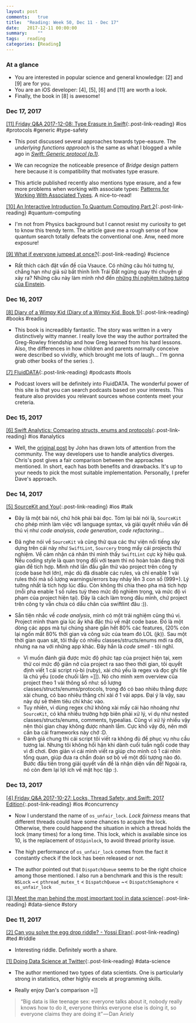 ```yaml
---
layout: post
comments:	true
title:  "Reading: Week 50, Dec 11 - Dec 17"
date:   2017-12-11 00:00:00
summary:    ""
tags:   reading
categories:	[Reading]
---
```


### At a glance
- You are interested in popular science and general knowledge: [2] and [9] are for you.
- You are an iOS developer: [4], [5], [6] and [11] are worth a look.
- Finally, the book in [8] is awesome!

### Dec 17, 2017

[[11] Friday Q&A 2017-12-08: Type Erasure in Swift](https://www.mikeash.com/pyblog/friday-qa-2017-12-08-type-erasure-in-swift.html){:.post-link-reading} <post-content-tag>#ios #protocols #generic #type-safety</post-content-tag>
- This post discussed several approaches towards type-easure. The *underlying functions approach* is the same as what I blogged a while ago
in *[Swift: Generic protocol (p.1)](https://trinhngocthuyen.github.io/2016-06-25-swift-generic-protocol-p1.html)*. 

- We can recognize the noticeable presence of *Bridge* design pattern here because it is compatibility that motivates type erasure.

- This article published recently also mentions type erasure, and a few more problems when working with associate types: [Patterns for Working With Associated Types](http://appventure.me/2017/12/10/patterns-for-working-with-associated-types). A nice-to-read!

[[10] An Interactive Introduction To Quantum Computing Part 2](http://davidbkemp.github.io/QuantumComputingArticle/part2.html){:.post-link-reading} <post-content-tag>#quantum-computing</post-content-tag>
- I'm not from Physics background but I cannot resist my curiosity to get to know this trendy term. The article gave me a rough sense of how quantum search totally defeats the conventional one. Anw, need more exposure!

[[9] What if everyone jumped at once?](http://brainpump.net/video/what-if-everyone-jumped-at-once){:.post-link-reading} <post-content-tag>#science</post-content-tag>
- Rất thích cách đặt vấn đề của Vsauce. Có những câu hỏi tương tự, chẳng hạn như giả sử bất thình lình Trái Đất ngừng quay thì chuyện gì xảy ra? Những câu này làm mình nhớ đến [những thí nghiệm tưởng tượng của Einstein](https://www.youtube.com/watch?v=lgeB4b1WR0Y).

### Dec 16, 2017

[[8] Diary of a Wimpy Kid (Diary of a Wimpy Kid, Book 1)](https://www.amazon.com/Diary-Wimpy-Kid-Book-ebook/dp/B005CRQ4OW){:.post-link-reading} <post-content-tag>#books #reading</post-content-tag>
- This book is increadibly fantastic. The story was written in a very distinctively witty manner. I really love the way the author portraited the Greg-Rowley friendship and how Greg learned from his hard lessons. Also, the differences in how children and parents normally conceive were described so vividly, which brought me lots of laugh... I'm gonna grab other books of the series :).

[[7] FluidDATA](https://www.producthunt.com/posts/fluiddata){:.post-link-reading} <post-content-tag>#podcasts #tools</post-content-tag>
- Podcast lovers will be definitely into FluidDATA. The wonderful power of this site is that you can search podcasts based on your interests. This feature also provides you relevant sources whose contents meet your creteria.

### Dec 15, 2017

[[6] Swift Analytics: Comparing structs, enums and protocols](http://chris.eidhof.nl/post/swift-analytics){:.post-link-reading} <post-content-tag>#ios #analytics</post-content-tag>
- Well, the [original post](https://www.swiftbysundell.com/posts/building-an-enum-based-analytics-system-in-swift) by John has drawn lots of attention from the community. The way developers use to handle analytics diverges. Chris's post gives a fair comparison between the approaches mentioned. In short, each has both benefits and drawbacks. It's up to your needs to pick the most suitable implementation. Personally, I prefer Dave's approach.


### Dec 14, 2017

[[5] SourceKit and You](https://academy.realm.io/posts/appbuilders-jp-simard-sourcekit){:.post-link-reading} <post-content-tag>#ios #talk</post-content-tag>
- Đây là một bài nói, chứ hỏk phải bài đọc. Tóm lại bài nói là, `SourceKit` cho phép mình làm việc với language syntax, và giải quyết nhiều vấn đề thú vị như *code analysis*, *code generation*, *code refactoring*...<br>

- Đã nghe nói về `SourceKit` và cũng thử qua các thư viện nổi tiếng xây dựng trên cái này như `SwiftLint`, `Sourcery` trong mấy cái projects thử nghiệm. Về cảm nhận cá nhân thì mình thấy `SwiftLint` cực kỳ hiệu quả. Nếu coding style là quan trọng đối với team thì nó hoàn toàn đáng thời gian để tích hợp. Mình nhớ lần đầu gắn thử vào project trên công ty (code base hơi lớn), mặc dù đã disable các rules, và chỉ enable 1 vài rules thôi mà số lượng warnings/errors bay nhảy lên 3 con số (999+). Lý tưởng nhất là tích hợp lúc đầu. Còn không thì chia theo pha mà tích hợp (mỗi pha enable 1 số rules tuỳ theo mức độ nghiêm trọng, và mức độ vi phạm của project hiện tại). Đây là cách làm trong đầu mình, chứ project trên công ty vẫn chưa có dấu chân của swiftlint đâu :)).<br>

- Sẵn tiện nhắc về *code analysis*, mình có một trải nghiệm cũng thú vị. Project mình tham gia lúc ấy khá đặc thù về mặt code base. Đó là một dòng các apps mà tụi chúng share gần hết 80% các features, (20% còn lại ngốn mất 80% thời gian và công sức của team đó LOL (jk)). Sau một thời gian quan sát, tôi thấy có nhiều classes/structs/enums mới ra đời, nhưng na na với những app khác. Đây hẳn là *code smell* - tôi nghĩ.
	- Vì muốn đánh giá được mức độ phức tạp của project hiện tại, xem thử coi mức độ giãn nở của project ra sao theo thời gian, tôi quyết định viết 1 cái script rú-bì (ruby), xài chủ yếu là regex và đọc ghi file là chủ yếu (code chuối lắm =]]). Nó cho mình xem overview của project theo 1 vài thông số như: số lượng classes/structs/enums/protocols, trong đó có bao nhiêu thằng được xài chung, có bao nhiêu thằng chỉ xài ở 1 vài apps. Đại ý là vậy, sau này dự sẽ thêm tiêu chí khác vào.
	- Tuy nhiên, vì dùng regex chứ không xài mấy cái hào nhoáng như `SourceKit`, có khá nhiều trường hợp biên phải xử lý, ví dụ như nested classes/structs/enums, comments, typealias. Cũng vì xử lý nhiều vậy nên thòi gian chạy không được nhanh lắm. Cực khổ vậy đó, nên mới cần ba cái frameworks này chớ :D.
	- Đánh giá chung thì cái script tôi viết ra không đủ để phục vụ nhu cầu tương lai. Nhưng tôi không hối hận khi dành cuối tuần ngồi code thay vì đi chơi. Đơn giản vì cái mình viết ra giúp cho mình có 1 cái nhìn tổng quan, giúp đưa ra chẩn đoán sơ bộ về một đối tượng nào đó. Bước đầu tiên trong giải quyết vấn đề là nhận diện vấn đề! Ngoài ra, nó còn đem lại lợi ích về mặt học tập :).


### Dec 13, 2017

[[4] Friday Q&A 2017-10-27: Locks, Thread Safety, and Swift: 2017 Edition](https://www.mikeash.com/pyblog/friday-qa-2017-10-27-locks-thread-safety-and-swift-2017-edition.html){:.post-link-reading} <post-content-tag>#ios #concurrency</post-content-tag>
- Now I understand the name of `os_unfair_lock`. *Lock fairness* means that different threads could have some chances to acquire the lock. Otherwise, there could happend the situation in which a thread holds the lock (many times) for a long time. This lock, which is available since ios 10, is the replacement of `OSSpinlock`, to avoid thread priority issue.

- The high performance of `os_unfair_lock` comes from the fact it constantly check if the lock has been released or not.

- The author pointed out that `DispatchQueue` seems to be the right choice among those mentioned. I also run a benchmark and this is the result: `NSLock` ~< `pthread_mutex_t` < `DispatchQueue` ~< `DispatchSemaphore` < `os_unfair_lock`

[[3] Meet the man behind the most important tool in data science](https://qz.com/1126615/the-story-of-the-most-important-tool-in-data-science/){:.post-link-reading} <post-content-tag>#data-sience #story</post-content-tag>


### Dec 11, 2017

[[2] Can you solve the egg drop riddle? - Yossi Elran](https://ed.ted.com/lessons/can-you-solve-the-egg-drop-riddle-yossi-elran){:.post-link-reading} <post-content-tag>#ted #riddle</post-content-tag>
- Interesting riddle. Definitely worth a share.

[[1] Doing Data Science at Twitter](https://medium.com/@rchang/my-two-year-journey-as-a-data-scientist-at-twitter-f0c13298aee6){:.post-link-reading} <post-content-tag>#data-science</post-content-tag>
- The author mentioned two types of data scientists. One is particularly strong in statistics, other highly excels at programming skills.

- Really enjoy Dan's comparison =]]
> “Big data is like teenage sex: everyone talks about it, nobody really knows how to do it, everyone thinks everyone else is doing it, so everyone claims they are doing it” — Dan Ariely
